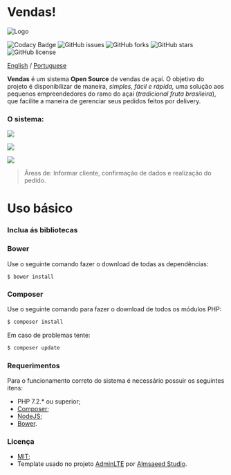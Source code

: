 # Vendas!
![Logo](https://lh3.googleusercontent.com/bu9l-cugaiSCiTuZsFGYIq-pIUmvBIUZtXDW9oTRZgYDtq5Y6WFgLpQ6VqyF7F7uXwMyHzkEi_R1)

![Codacy Badge](https://api.codacy.com/project/badge/Grade/20fb28dfbc77445599140ad2d8adcd4d) ![GitHub issues](https://img.shields.io/github/issues/CaduGimenes/vendas.svg) ![GitHub forks](https://img.shields.io/github/forks/CaduGimenes/vendas.svg) ![GitHub stars](https://img.shields.io/github/stars/CaduGimenes/vendas.svg) ![GitHub license](https://img.shields.io/github/license/CaduGimenes/vendas.svg)

[English](https://github.com/CaduGimenes/vendas/blob/master/README_EN.md) / [Portuguese](https://github.com/CaduGimenes/vendas/blob/master/README.md)

**Vendas** é um sistema **Open Source** de vendas de açaí. O objetivo do projeto é disponibilizar de maneira, *simples, fácil e rápida,* uma solução aos pequenos empreendedores do ramo do açaí (*tradicional fruta brasileira*), que facilite a maneira de gerenciar seus pedidos feitos por delivery. 

### O sistema:

![](https://lh3.googleusercontent.com/5QAf-RKb17Mbdl5K9xq-BvO1H_9LQb3q3K6up_QhN_6vTMgnuDdbUe694P-aIY6rNndsopbA1_6r)

![](https://lh3.googleusercontent.com/BD0YUOvdKWH9uDWvYO8TVMnh-Q2gs5KMQWO1HNel8GS6AGLUXl8OwcGQu-1xOlDpah0DdU6Xchwk)

![](https://lh3.googleusercontent.com/g9qtqOYgOvAnXynx5LcyAABX0EmyzEr3Y7HbA3hBImFzi-DuZQaoKauIJ4n4aNUDroseeUL7uR2V)

> Áreas de: Informar cliente, confirmação de dados e realização do pedido.

# Uso básico

### Inclua ás bibliotecas

### Bower
Use o seguinte comando fazer o download de todas as dependências:

```node
$ bower install
```
### Composer

Use o seguinte comando para fazer o download de todos os módulos PHP:

```bash
$ composer install
```

Em caso de problemas tente:

```bash
$ composer update
```

### Requerimentos

Para o funcionamento correto do sistema é necessário possuir os seguintes itens:

- PHP 7.2.* ou superior;
- [Composer](https://getcomposer.org);
- [NodeJS](https://nodejs.org/en/);
- [Bower](https://bower.io/).

### Licença
- [MIT](https://github.com/CaduGimenes/vendas/blob/master/LICENSE);
- Template usado no projeto [AdminLTE](http://adminlte.io) por [Almsaeed Studio](http://adminlte.io).
